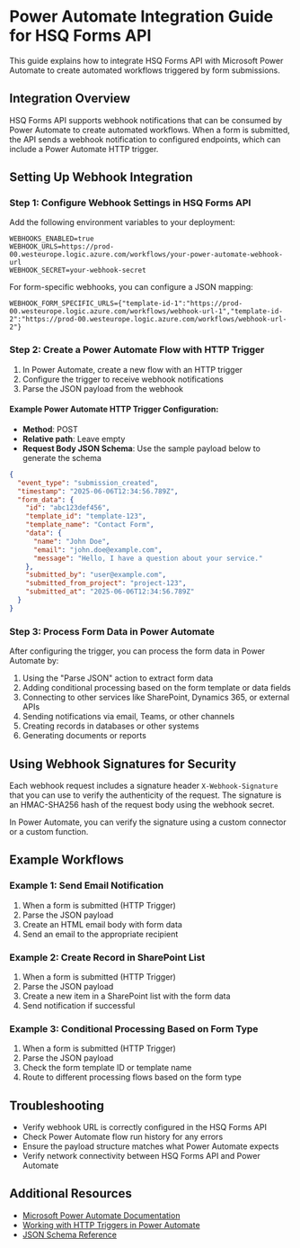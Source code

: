 # Power Automate Integration Guide for HSQ Forms API

This guide explains how to integrate HSQ Forms API with Microsoft Power Automate to create automated workflows triggered by form submissions.

## Integration Overview

HSQ Forms API supports webhook notifications that can be consumed by Power Automate to create automated workflows. When a form is submitted, the API sends a webhook notification to configured endpoints, which can include a Power Automate HTTP trigger.

## Setting Up Webhook Integration

### Step 1: Configure Webhook Settings in HSQ Forms API

Add the following environment variables to your deployment:

```
WEBHOOKS_ENABLED=true
WEBHOOK_URLS=https://prod-00.westeurope.logic.azure.com/workflows/your-power-automate-webhook-url
WEBHOOK_SECRET=your-webhook-secret
```

For form-specific webhooks, you can configure a JSON mapping:

```
WEBHOOK_FORM_SPECIFIC_URLS={"template-id-1":"https://prod-00.westeurope.logic.azure.com/workflows/webhook-url-1","template-id-2":"https://prod-00.westeurope.logic.azure.com/workflows/webhook-url-2"}
```

### Step 2: Create a Power Automate Flow with HTTP Trigger

1. In Power Automate, create a new flow with an HTTP trigger
2. Configure the trigger to receive webhook notifications
3. Parse the JSON payload from the webhook

#### Example Power Automate HTTP Trigger Configuration:

- **Method**: POST
- **Relative path**: Leave empty
- **Request Body JSON Schema**: Use the sample payload below to generate the schema

```json
{
  "event_type": "submission_created",
  "timestamp": "2025-06-06T12:34:56.789Z",
  "form_data": {
    "id": "abc123def456",
    "template_id": "template-123",
    "template_name": "Contact Form",
    "data": {
      "name": "John Doe",
      "email": "john.doe@example.com",
      "message": "Hello, I have a question about your service."
    },
    "submitted_by": "user@example.com",
    "submitted_from_project": "project-123",
    "submitted_at": "2025-06-06T12:34:56.789Z"
  }
}
```

### Step 3: Process Form Data in Power Automate

After configuring the trigger, you can process the form data in Power Automate by:

1. Using the "Parse JSON" action to extract form data
2. Adding conditional processing based on the form template or data fields
3. Connecting to other services like SharePoint, Dynamics 365, or external APIs
4. Sending notifications via email, Teams, or other channels
5. Creating records in databases or other systems
6. Generating documents or reports

## Using Webhook Signatures for Security

Each webhook request includes a signature header `X-Webhook-Signature` that you can use to verify the authenticity of the request. The signature is an HMAC-SHA256 hash of the request body using the webhook secret.

In Power Automate, you can verify the signature using a custom connector or a custom function.

## Example Workflows

### Example 1: Send Email Notification

1. When a form is submitted (HTTP Trigger)
2. Parse the JSON payload
3. Create an HTML email body with form data
4. Send an email to the appropriate recipient

### Example 2: Create Record in SharePoint List

1. When a form is submitted (HTTP Trigger)
2. Parse the JSON payload
3. Create a new item in a SharePoint list with the form data
4. Send notification if successful

### Example 3: Conditional Processing Based on Form Type

1. When a form is submitted (HTTP Trigger)
2. Parse the JSON payload
3. Check the form template ID or template name
4. Route to different processing flows based on the form type

## Troubleshooting

- Verify webhook URL is correctly configured in the HSQ Forms API
- Check Power Automate flow run history for any errors
- Ensure the payload structure matches what Power Automate expects
- Verify network connectivity between HSQ Forms API and Power Automate

## Additional Resources

- [Microsoft Power Automate Documentation](https://learn.microsoft.com/en-us/power-automate/)
- [Working with HTTP Triggers in Power Automate](https://learn.microsoft.com/en-us/power-automate/triggers-introduction)
- [JSON Schema Reference](https://json-schema.org/understanding-json-schema/)
